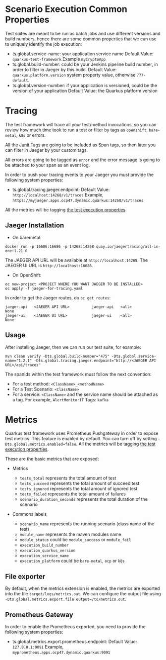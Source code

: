 # Scenario Execution Common Properties

Test suites are meant to be run as batch jobs and use different versions and build numbers, hence there are some common properties 
that we can use to uniquely identify the job execution:

- ts.global.service-name: your application service name 
        Default Value: `quarkus-test-framework`
        Example `myCryptoApp`
- ts.global.build-number: could be your Jenkins pipeline build number, in order to filter in Jaeger by this build.
        Default Value: `quarkus.platform.version` system property value, otherwise `777-default`.
- ts.global.version-number: if your application is versioned, could be the version of your application
        Default Value: the Quarkus platform version 
        

# Tracing

The test framework will trace all your test/method invocations, so you can review how much time took to run a test
or filter by tags as `openshift`, `bare-metal`, `k8s` or errors. 

All the [Junit Tags](https://junit.org/junit5/docs/current/user-guide/#writing-tests-tagging-and-filtering) are going to 
be included as Span tags, so then later you can filter in Jaeger by your custom tags. 

All errors are going to be tagged as `error` and the error message is going to be attached to your span as an event log.

In order to push your tracing events to your Jaeger you must provide the following system properties:
- ts.global.tracing.jaeger.endpoint:
        Default Value: `http://localhost:14268/v1/traces` 
        Example, `https://myjaeger.apps.ocp47.dynamic.quarkus:14268/v1/traces`
        
All the metrics will be tagging [the test execution properties](#Scenario-Execution-Common-Properties).

## Jaeger Installation

- On baremetal:

```
docker run -p 16686:16686 -p 14268:14268 quay.io/jaegertracing/all-in-one:1.21.0
```

The JAEGER API URL will be available at `http://localhost:14268`.
The JAEGER UI URL is `http://localhost:16686`.

- On OpenShift:

```
oc new-project <PROJECT WHERE YOU WANT JAEGER TO BE INSTALLED>
oc apply -f jaeger-for-tracing.yaml
```

In order to get the Jaeger routes, do `oc get routes`:

```
jaeger-api   <JAEGER API URL>          jaeger-api   <all>                 None
jaeger-ui    <JAEGER UI URL>           jaeger-ui    <all>                 None
```

## Usage

After installing Jaeger, then we can run our test suite, for example: 

```
mvn clean verify -Dts.global.build-number="475" -Dts.global.service-name="1.2.1" -Dts.global.tracing.jaeger.endpoint="http://<JAEGER API URL>/api/traces" 
```

The spanIds within the test framework must follow the next convention:

- For a test method: `<ClassName>_<methodName>`
- For a Test Scenario: `<ClassName>`
- For a service: `<ClassName>` and the service name should be attached as a tag. For example, `AlertMonitorIT` Tags: `kafka`

# Metrics

Quarkus test framework uses Prometheus Pushgateway in order to expose test metrics. This feature is enabled by default. 
You can turn off by setting `-Dts.global.metrics.enabled=false`. 
All the metrics will be tagging [the test execution properties](#Scenario-Execution-Common-Properties).

These are the basic metrics that are exposed:

- Metrics
   - `tests_total` represents the total amount of test
   - `tests_succeed` represents the total amount of succeed test
   - `tests_ignored` represents the total amount of ignored test
   - `tests_failed` represents the total amount of failures
   - `scenario_duration_seconds` represents the total duration of the scenario

- Commons labels
   - `scenario_name` represents the running scenario (class name of the test)
   - `module_name` represents the maven modules name
   - `module_status` could be `module_success` or `module_fail`
   - `execution_build_number`
   - `execution_quarkus_version`
   - `execution_service_name`
   - `execution_platform` could be `bare-metal`, `ocp` or `k8s` 

## File exporter

By default, when the metrics extension is enabled, the metrics are exported into the file `target/logs/metrics.out`. We can
configure the output file using `-Dts.global.metrics.export.file.output=/to/metrics.out`.

## Prometheus Gateway

In order to enable the Prometheus exported, you need to provide the following system properties:
- ts.global.metrics.export.prometheus.endpoint:
        Default Value: `127.0.0.1:9091` 
        Example, `myprometheus.apps.ocp47.dynamic.quarkus:9091`
